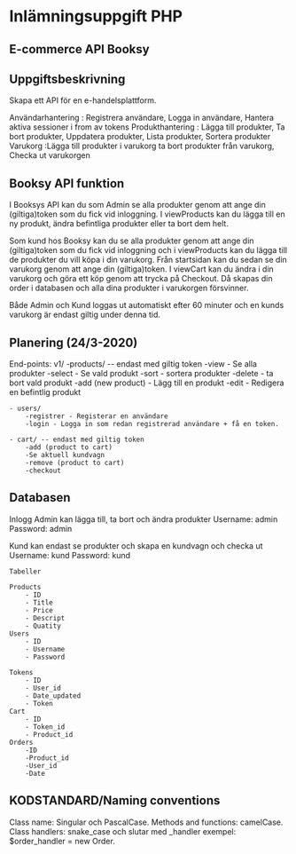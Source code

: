# Inlämningsuppgift PHP 
## E-commerce API Booksy

## Uppgiftsbeskrivning
Skapa ett API för en e-handelsplattform. 

Användarhantering : Registrera användare, Logga in användare, Hantera aktiva sessioner i from av tokens
Produkthantering : Lägga till produkter, Ta bort produkter, Uppdatera produkter, Lista produkter, Sortera produkter
Varukorg :Lägga till produkter i varukorg ta bort produkter från varukorg, Checka ut varukorgen

## Booksy API funktion

I Booksys API kan du som Admin se alla produkter genom att ange din (giltiga)token som du fick vid inloggning. I viewProducts kan du lägga till en ny produkt, ändra befintliga produkter eller ta bort dem helt. 

Som kund hos Booksy kan du se alla produkter genom att ange din (giltiga)token som du fick vid inloggning och i viewProducts kan du lägga till de produkter du vill köpa i din varukorg. Från startsidan kan du sedan se din varukorg genom att ange din (giltiga)token. I viewCart kan du ändra i din varukorg och göra ett köp genom att trycka på Checkout. Då skapas din order i databasen och alla dina produkter i varukorgen försvinner.

Både Admin och Kund loggas ut automatiskt efter 60 minuter och en kunds varukorg är endast giltig under denna tid.

## Planering (24/3-2020)
End-points:
v1/
        -products/ -- endast med giltig token
        -view - Se alla produkter
        -select - Se vald produkt
        -sort - sortera produkter
        -delete - ta bort vald produkt
        -add (new product) - Lägg till en produkt
        -edit - Redigera en befintlig produkt

    - users/
        -registrer - Registerar en användare
        -login - Logga in som redan registrerad användare + få en token.

    - cart/ -- endast med giltig token
        -add (product to cart)
        -Se aktuell kundvagn
        -remove (product to cart)
        -checkout


## Databasen 

Inlogg 
Admin kan lägga till, ta bort och ändra produkter
Username: admin
Password: admin

Kund kan endast se produkter och skapa en kundvagn och checka ut
Username: kund
Password: kund

    Tabeller

    Products 
        - ID 
        - Title
        - Price
        - Descript
        - Quatity 
    Users 
        - ID
        - Username
        - Password

    Tokens 
        - ID 
        - User_id
        - Date_updated
        - Token
    Cart 
        - ID
        - Token_id
        - Product_id
    Orders
        -ID
        -Product_id
        -User_id
        -Date
        


## KODSTANDARD/Naming conventions

Class name: Singular och PascalCase.
Methods and functions: camelCase.
Class handlers: snake_case och slutar med _handler exempel: $order_handler = new Order.




